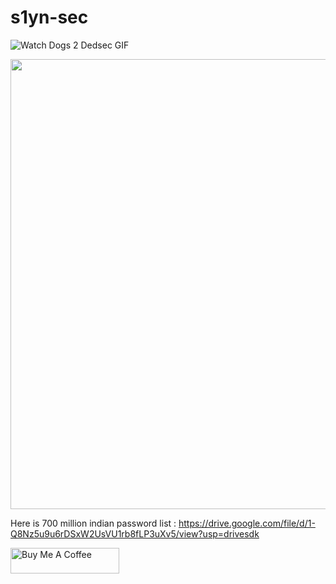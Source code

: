 
# s1yn-sec
![Watch Dogs 2 Dedsec GIF](https://media.tenor.com/FcA59Dz2qf0AAAAC/watch-dogs2-dedsec.gif)

<img src="https://media.tenor.com/FcA59Dz2qf0AAAAC/watch-dogs2-dedsec.gif" width="1024" height="720">




Here is 700 million indian password list : https://drive.google.com/file/d/1-Q8Nz5u9u6rDSxW2UsVU1rb8fLP3uXv5/view?usp=drivesdk




<a href="https://www.buymeacoffee.com/crossdefalt" target="_blank"><img src="https://cdn.buymeacoffee.com/buttons/default-orange.png" alt="Buy Me A Coffee" height="41" width="174"></a>
